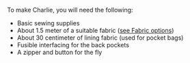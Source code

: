 To make Charlie, you will need the following:

*   Basic sewing supplies
*   About 1.5 meter of a suitable fabric ([see Fabric options](/docs/patterns/charlie/fabric))
*   About 30 centimeter of lining fabric (used for pocket bags)
*   Fusible interfacing for the back pockets
*   A zipper and button for the fly
